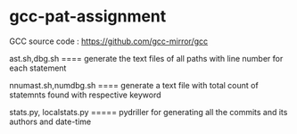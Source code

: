 # gcc-pat-assignment

GCC source code : https://github.com/gcc-mirror/gcc


ast.sh,dbg.sh ==== generate the text files of all paths with line number for each statement

nnumast.sh,numdbg.sh ==== generate a text file with total count of statemnts found with respective keyword

stats.py, localstats.py ===== pydriller for generating all the commits and its authors and date-time

